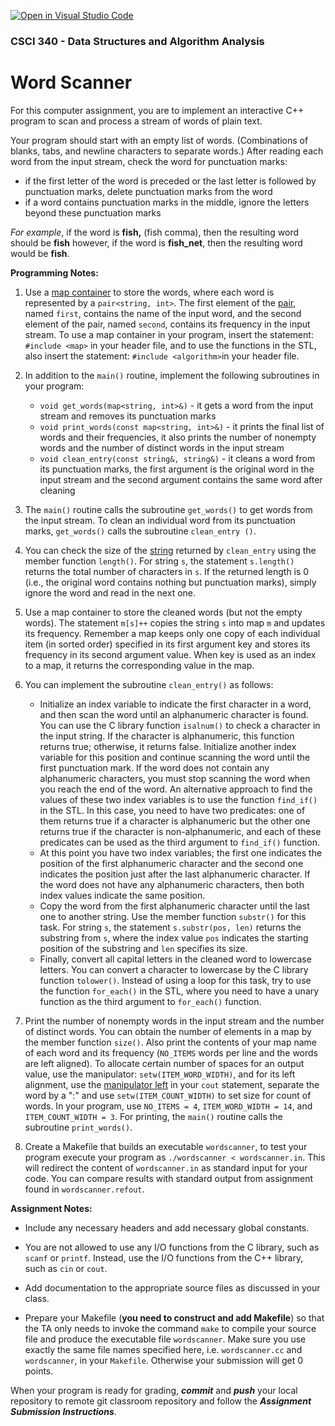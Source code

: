 [![Open in Visual Studio Code](https://classroom.github.com/assets/open-in-vscode-f059dc9a6f8d3a56e377f745f24479a46679e63a5d9fe6f495e02850cd0d8118.svg)](https://classroom.github.com/online_ide?assignment_repo_id=5814603&assignment_repo_type=AssignmentRepo)
### CSCI 340 - Data Structures and Algorithm Analysis

# Word Scanner

For this computer assignment, you are to implement an interactive C++ program to scan and process a stream of words of plain text.

Your program should start with an empty list of words. (Combinations of blanks, tabs, and newline characters to separate words.) After reading each word from the input stream, check the word for punctuation marks:

- if the first letter of the word is preceded or the last letter is followed by punctuation marks, delete punctuation marks from the word
- if a word contains punctuation marks in the middle, ignore the letters beyond these punctuation marks

*For example*, if the word is **fish,** (fish comma), then the resulting word should be **fish** however, if the word is **fish_net**, then the resulting word would be **fish**.

**Programming Notes:**

1. Use a [map container](http://www.cplusplus.com/reference/map/map/) to store the words, where each word is represented by a `pair<string, int>`. The first element of the [pair](http://www.cplusplus.com/reference/utility/pair/?kw=pair), named `first`, contains the name of the input word, and the second element of the pair, named `second`, contains its frequency in the input stream. To use a map container in your program, insert the statement: `#include <map>` in your header file, and to use the functions in the STL, also insert the statement: `#include <algorithm>`in your header file.

2. In addition to the `main()` routine, implement the following subroutines in your program:
    - `void get_words(map<string, int>&)` - it gets a word from the input stream and removes its punctuation marks
    - `void print_words(const map<string, int>&)` - it prints the final list of words and their frequencies, it also prints the number of nonempty words and the number of distinct words in the input stream
    - `void clean_entry(const string&, string&)` - it cleans a word from its punctuation marks, the first argument is the original word in the input stream and the second argument contains the same word after cleaning

3. The `main()` routine calls the subroutine `get_words()` to get words from the input stream. To clean an individual word from its punctuation marks, `get_words()` calls the subroutine `clean_entry ()`.

4. You can check the size of the [string](http://www.cplusplus.com/reference/string/string/?kw=string) returned by `clean_entry` using the member function `length()`. For string `s`, the statement `s.length()` returns the total number of characters in `s`. If the returned length is 0 (i.e., the original word contains nothing but punctuation marks), simply ignore the word and read in the next one.

5. Use a map container to store the cleaned words (but not the empty words). The statement  `m[s]++` copies the string `s` into map `m` and updates its frequency. Remember a map keeps only one copy of each individual item (in sorted order) specified in its first argument key and stores its frequency in its second argument value. When key is used as an index to a map, it returns the corresponding value in the map.

6. You can implement the subroutine `clean_entry()` as follows:
    - Initialize an index variable to indicate the first character in a word, and then scan the word until an alphanumeric character is found. You can use the C library function `isalnum()` to check a character in the input string. If the character is alphanumeric, this function returns true; otherwise, it returns false. Initialize another index variable for this position and continue scanning the word until the first punctuation mark. If the word does not contain any alphanumeric characters, you must stop scanning the word when you reach the end of the word. An alternative approach to find the values of these two index variables is to use the function `find_if()` in the STL. In this case, you need to have two predicates: one of them returns true if a character is alphanumeric but the other one returns true if the character is non-alphanumeric, and each of these predicates can be used as the third argument to `find_if()` function.
    - At this point you have two index variables; the first one indicates the position of the first alphanumeric character and the second one indicates the position just after the last alphanumeric character. If the word does not have any alphanumeric characters, then both index values indicate the same position.
    - Copy the word from the first alphanumeric character until the last one to another string. Use the member function `substr()` for this task. For string `s`, the statement `s.substr(pos, len)` returns the substring from `s`, where the index value `pos` indicates the starting position of the substring and `len` specifies its size.
    - Finally, convert all capital letters in the cleaned word to lowercase letters. You can convert a character to lowercase by the C library function `tolower()`. Instead of using a loop for this task, try to use the function `for_each()` in the STL, where you need to have a unary function as the third argument to `for_each()` function.

7. Print the number of nonempty words in the input stream and the number of distinct words. You can obtain the number of elements in a map by the member function `size()`. Also print the contents of your map name of each word and its frequency (`NO_ITEMS` words per line and the words are left aligned). To allocate certain number of spaces for an output value, use the manipulator: `setw(ITEM_WORD_WIDTH)`, and for its left alignment, use the [manipulator left](http://www.cplusplus.com/reference/ios/left/) in your `cout` statement, separate the word by a ":" and use `setw(ITEM_COUNT_WIDTH)` to set size for count of words. In your program, use `NO_ITEMS = 4`, `ITEM_WORD_WIDTH = 14`, and `ITEM_COUNT_WIDTH = 3`. For printing, the `main()` routine calls the subroutine `print_words()`.

8. Create a Makefile that builds an executable `wordscanner`, to test your program execute your program as `./wordscanner < wordscanner.in`. This will redirect the content of `wordscanner.in` as standard input for your code.  You can compare results with standard output from assignment found in `wordscanner.refout`. 

**Assignment Notes:**

* Include any necessary headers and add necessary global constants. 

* You are not allowed to use any I/O functions from the C library, such as `scanf` or `printf`. Instead, use the I/O functions from the C++ library, such as `cin` or `cout`.

- Add documentation to the appropriate source files as discussed in your class.

* Prepare your Makefile (**you need to construct and add Makefile**) so that the TA only needs to invoke the command `make` to compile your source file and produce the executable file `wordscanner`.  Make sure you use exactly the same file names specified here, i.e. `wordscanner.cc` and `wordscanner`, in your `Makefile`. Otherwise your submission will get 0 points.

When your program is ready for grading, ***commit*** and ***push*** your local repository to remote git classroom repository and follow the _**Assignment Submission Instructions**_.
